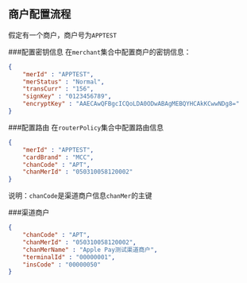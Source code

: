 商户配置流程
-------

假定有一个商户，商户号为`APPTEST`

###配置密钥信息
在`merchant`集合中配置商户的密钥信息：

```json
{
    "merId" : "APPTEST",
    "merStatus" : "Normal",
    "transCurr" : "156",
    "signKey" : "0123456789",
    "encryptKey" : "AAECAwQFBgcICQoLDA0ODwABAgMEBQYHCAkKCwwNDg8="
}
```

###配置路由
在`routerPolicy`集合中配置路由信息
```json
{
    "merId" : "APPTEST",
    "cardBrand" : "MCC",
    "chanCode" : "APT",
    "chanMerId" : "050310058120002"
}
```

说明：`chanCode`是渠道商户信息`chanMer`的主键

###渠道商户
```json
{
    "chanCode" : "APT",
    "chanMerId" : "050310058120002",
    "chanMerName" : "Apple Pay测试渠道商户",
    "terminalId" : "00000001",
    "insCode" : "00000050"
}
```
